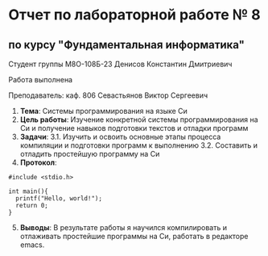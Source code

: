 # Отчет по лабораторной работе № 8
## по курсу "Фундаментальная информатика"

Студент группы M8О-108Б-23 Денисов Константин Дмитриевич

Работа выполнена 

Преподаватель: каф. 806 Севастьянов Виктор Сергеевич

1. **Тема**: Системы программирования на языке Си
2. **Цель работы**: Изучение конкретной системы программирования на Си и получение навыков подготовки текстов и отладки программ
3. **Задачи**:
  3.1. Изучить и освоить основные этапы процесса компиляции и подготовки программ к выполнению
  3.2. Составить и отладить простейшую программу на Си
4. **Протокол**: 
```
#include <stdio.h>

int main(){
  printf("Hello, world!");
  return 0;
}
```
5. **Выводы**:
  В результате работы я научилcя компилировать и отлаживать простейшие программы на Си, работать в редакторе emacs.
